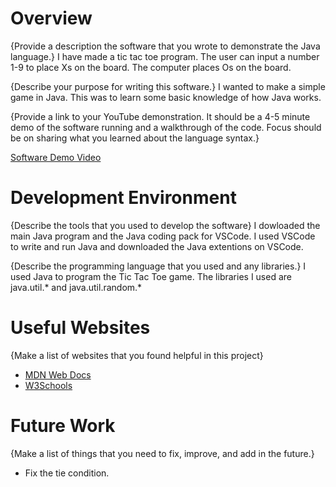 # Overview
{Provide a description the software that you wrote to demonstrate the Java language.}
I have made a tic tac toe program. The user can input a number 1-9 to place Xs on the board.
The computer places Os on the board. 

{Describe your purpose for writing this software.}
I wanted to make a simple game in Java. This was to learn some basic knowledge of how Java works.

{Provide a link to your YouTube demonstration.  It should be a 4-5 minute demo of the software running and a walkthrough 
of the code. Focus should be on sharing what you learned about the language syntax.}

[Software Demo Video](https://youtu.be/InAjqmJ_yc8)

# Development Environment

{Describe the tools that you used to develop the software}
I dowloaded the main Java program and the Java coding pack for VSCode. I used VSCode to write and run Java and downloaded
the Java extentions on VSCode.

{Describe the programming language that you used and any libraries.}
I used Java to program the Tic Tac Toe game. The libraries I used are java.util.* and java.util.random.*

# Useful Websites

{Make a list of websites that you found helpful in this project}
* [MDN Web Docs](https://developer.mozilla.org/en-US/)
* [W3Schools](https://www.w3schools.com/)

# Future Work

{Make a list of things that you need to fix, improve, and add in the future.}
* Fix the tie condition.